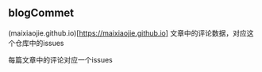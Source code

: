 ## blogCommet

(maixiaojie.github.io)[https://maixiaojie.github.io] 文章中的评论数据，对应这个仓库中的issues

每篇文章中的评论对应一个issues
